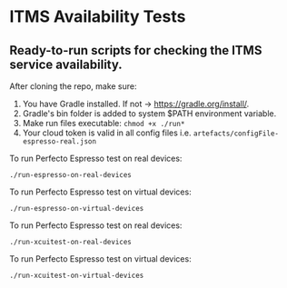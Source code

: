 # ITMS Availability Tests
## Ready-to-run scripts for checking the ITMS service availability.

After cloning the repo, make sure:
1. You have Gradle installed. If not -> https://gradle.org/install/.
2. Gradle's bin folder is added to system $PATH environment variable.
3. Make run files executable:
```chmod +x ./run*```
4. Your cloud token is valid in all config files i.e. ```artefacts/configFile-espresso-real.json```

To run Perfecto Espresso test on real devices:

```./run-espresso-on-real-devices```

To run Perfecto Espresso test on virtual devices:

```./run-espresso-on-virtual-devices```

To run Perfecto Espresso test on real devices:

```./run-xcuitest-on-real-devices```

To run Perfecto Espresso test on virtual devices:

```./run-xcuitest-on-virtual-devices```
